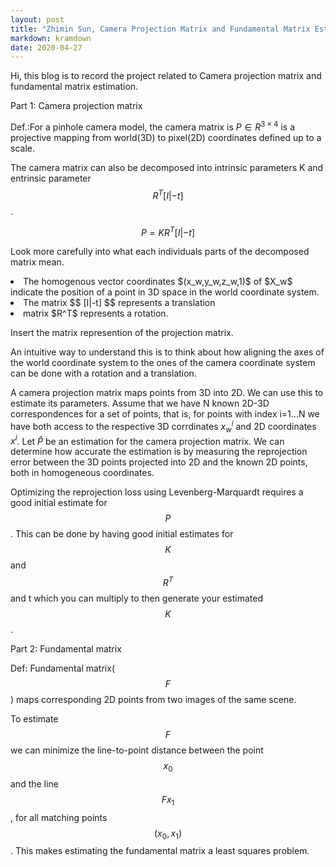 ```yaml
---
layout: post
title: "Zhimin Sun, Camera Projection Matrix and Fundamental Matrix Estimation with RANSAC"
markdown: kramdown
date: 2020-04-27
---
```


Hi, this blog is to record the project related to Camera projection matrix and fundamental matrix estimation.

Part 1: Camera projection matrix

Def.:For a pinhole camera model, the camera matrix is $P \in R^{3 \times 4}$ is a projective mapping from world(3D) to pixel(2D) coordinates defined up to a scale.

The camera matrix can also be decomposed into intrinsic parameters K and entrinsic parameter $$R^T [ I|-t ]$$.

$$ P = K R^T [ I | -t ] $$

Look more carefully into what each individuals parts of the decomposed matrix mean.
<li>The homogenous vector coordinates $(x_w,y_w,z_w,1)$ of $X_w$ indicate the position of a point in 3D space in the world coordinate system.</li> 
<li>The matrix $$ [I|-t] $$ represents a translation</li>
<li>matrix $R^T$ represents a rotation.</li>

Insert the matrix represention of the projection matrix.

An intuitive way to understand this is to think about how aligning the axes of the world coordinate system to the ones of the camera coordinate system can be done with a rotation and a translation.

A camera projection matrix maps points from 3D into 2D. We can use this to estimate its parameters. Assume that we have N known 2D-3D correspondences for a set of points, that is, for points with index i=1...N we have both access to the respective 3D corrdinates $x_w^i$ and 2D coordinates $x^i$. Let $\hat{P}$ be an estimation for the camera projection matrix. We can determine how accurate the estimation is by measuring the reprojection error between the 3D points projected into 2D and the known 2D points, both in homogeneous coordinates.

Optimizing the reprojection loss using Levenberg-Marquardt requires a good initial estimate for $$ P $$. This can be done by having good initial estimates for $$K$$ and $$R^T$$ and t which you can multiply to then generate your estimated $$ K $$.

Part 2: Fundamental matrix

Def: Fundamental matrix($$F$$) maps corresponding 2D points from two images of the same scene.

To estimate $$F$$ we can minimize the line-to-point distance between the point $$x_0$$ and the line $$Fx_1$$, for all matching points $$(x_0, x_1)$$. This makes estimating the fundamental matrix a least squares problem.







